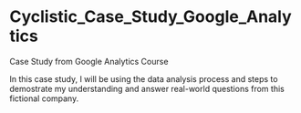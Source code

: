 # Cyclistic_Case_Study_Google_Analytics
Case Study from Google Analytics Course 

In this case study, I will be using the data analysis process and steps to demostrate my understanding and answer real-world questions from this fictional company.
